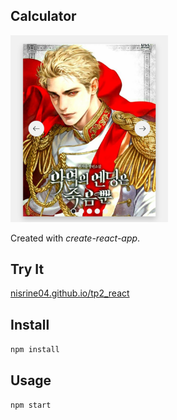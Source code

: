 Calculator
---
<img src="./public/slider_imgs.png" width="50%" height="50%" />

Created with *create-react-app*.



Try It
---

[nisrine04.github.io/tp2_react](https://nisrine04.github.io/tp2_react/)



Install
---

`npm install`



Usage
---

`npm start`
